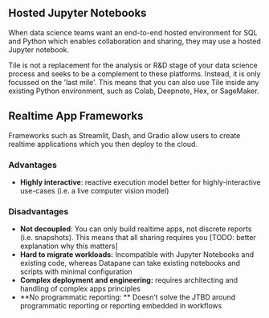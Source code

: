 ## **Hosted Jupyter Notebooks**

When data science teams want an end-to-end hosted environment for SQL and Python which enables collaboration and sharing, they may use a hosted Jupyter notebook.

Tile is not a replacement for the analysis or R&D stage of your data science process and seeks to be a complement to these platforms. Instead, it is only focussed on the 'last mile'. This means that you can also use Tile inside any existing Python environment, such as Colab, Deepnote, Hex, or SageMaker.

## **Realtime App Frameworks**

Frameworks such as Streamlit, Dash, and Gradio allow users to create realtime applications which you then deploy to the cloud.

### **Advantages**

- **Highly interactive**: reactive execution model better for highly-interactive use-cases (i.e. a live computer vision model)

### **Disadvantages**

- **Not decoupled**: You can only build realtime apps, not discrete reports (i.e. snapshots). This means that all sharing requires you [TODO: better explanation why this matters] 
- **Hard to migrate workloads:** Incompatible with Jupyter Notebooks and existing code, whereas Datapane can take existing notebooks and scripts with minimal configuration
- **Complex deployment and engineering:** requires architecting and handling of complex apps principles
- **No programmatic reporting: ** Doesn’t solve the JTBD around programmatic reporting or reporting embedded in workflows